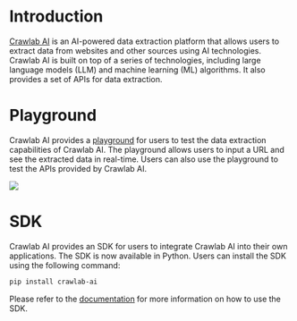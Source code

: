 # Introduction

[Crawlab AI](https://www.crawlab.cn/en/ai) is an AI-powered data extraction platform that allows users to extract data
from websites and other sources using AI technologies. Crawlab AI is built on top of a series of technologies, including
large language models (LLM) and machine learning (ML) algorithms. It also provides a set of APIs for data extraction.

# Playground

Crawlab AI provides a [playground](https://ai.crawlab.io/en) for users to test the data extraction capabilities of 
Crawlab AI. The playground allows users to input a URL and see the extracted data in real-time. Users can also use the
playground to test the APIs provided by Crawlab AI.

![](https://www.crawlab.cn/_next/image?url=%2F_next%2Fstatic%2Fmedia%2Fai-playground.0978666f.png&w=3840&q=75)

# SDK

Crawlab AI provides an SDK for users to integrate Crawlab AI into their own applications. The SDK is now available in
Python. Users can install the SDK using the following command:

```bash
pip install crawlab-ai
```

Please refer to the [documentation](./sdk.md) for more information on how to use the SDK.